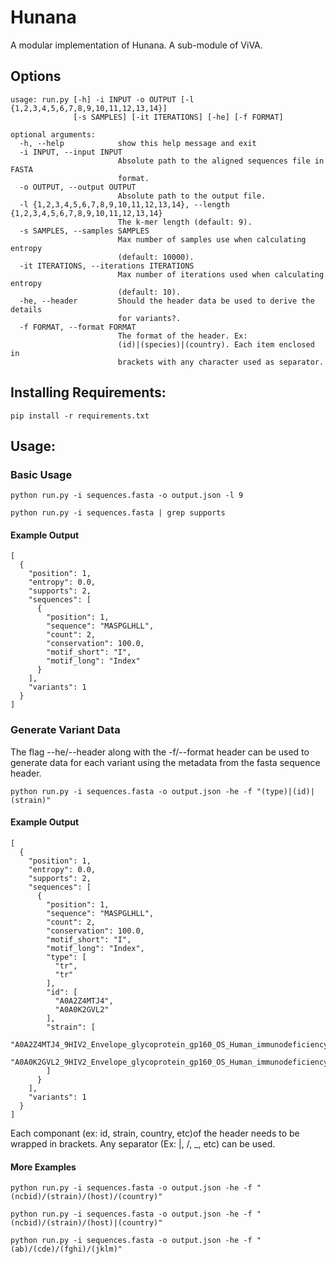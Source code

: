 # Hunana
A modular implementation of Hunana. A sub-module of ViVA.

## Options
```
usage: run.py [-h] -i INPUT -o OUTPUT [-l {1,2,3,4,5,6,7,8,9,10,11,12,13,14}]
              [-s SAMPLES] [-it ITERATIONS] [-he] [-f FORMAT]

optional arguments:
  -h, --help            show this help message and exit
  -i INPUT, --input INPUT
                        Absolute path to the aligned sequences file in FASTA
                        format.
  -o OUTPUT, --output OUTPUT
                        Absolute path to the output file.
  -l {1,2,3,4,5,6,7,8,9,10,11,12,13,14}, --length {1,2,3,4,5,6,7,8,9,10,11,12,13,14}
                        The k-mer length (default: 9).
  -s SAMPLES, --samples SAMPLES
                        Max number of samples use when calculating entropy
                        (default: 10000).
  -it ITERATIONS, --iterations ITERATIONS
                        Max number of iterations used when calculating entropy
                        (default: 10).
  -he, --header         Should the header data be used to derive the details
                        for variants?.
  -f FORMAT, --format FORMAT
                        The format of the header. Ex:
                        (id)|(species)|(country). Each item enclosed in
                        brackets with any character used as separator.
```
## Installing Requirements:
`pip install -r requirements.txt`

## Usage:

### Basic Usage
`python run.py -i sequences.fasta -o output.json -l 9`

`python run.py -i sequences.fasta | grep supports`

#### Example Output
```
[
  {
    "position": 1,
    "entropy": 0.0,
    "supports": 2,
    "sequences": [
      {
        "position": 1,
        "sequence": "MASPGLHLL",
        "count": 2,
        "conservation": 100.0,
        "motif_short": "I",
        "motif_long": "Index"
      }
    ],
    "variants": 1
  }
]
```

### Generate Variant Data
The flag --he/--header along with the -f/--format header can be used to generate data for each variant using the metadata from the fasta sequence header.

`python run.py -i sequences.fasta -o output.json -he -f "(type)|(id)|(strain)"`

#### Example Output
```
[
  {
    "position": 1,
    "entropy": 0.0,
    "supports": 2,
    "sequences": [
      {
        "position": 1,
        "sequence": "MASPGLHLL",
        "count": 2,
        "conservation": 100.0,
        "motif_short": "I",
        "motif_long": "Index",
        "type": [
          "tr",
          "tr"
        ],
        "id": [
          "A0A2Z4MTJ4",
          "A0A0K2GVL2"
        ],
        "strain": [
          "A0A2Z4MTJ4_9HIV2_Envelope_glycoprotein_gp160_OS_Human_immunodeficiency_virus_2_OX_11709_GN_env_PE_4_SV_1",
          "A0A0K2GVL2_9HIV2_Envelope_glycoprotein_gp160_OS_Human_immunodeficiency_virus_2_OX_11709_GN_env_PE_4_SV_1"
        ]
      }
    ],
    "variants": 1
  }
]
```
Each componant (ex: id, strain, country, etc)of the header needs to be wrapped in brackets. Any separator (Ex: |, /, _, etc) can be used.

#### More Examples
`python run.py -i sequences.fasta -o output.json -he -f "(ncbid)/(strain)/(host)/(country)"`

`python run.py -i sequences.fasta -o output.json -he -f "(ncbid)/(strain)/(host)|(country)"`

`python run.py -i sequences.fasta -o output.json -he -f "(ab)/(cde)/(fghi)/(jklm)"`
